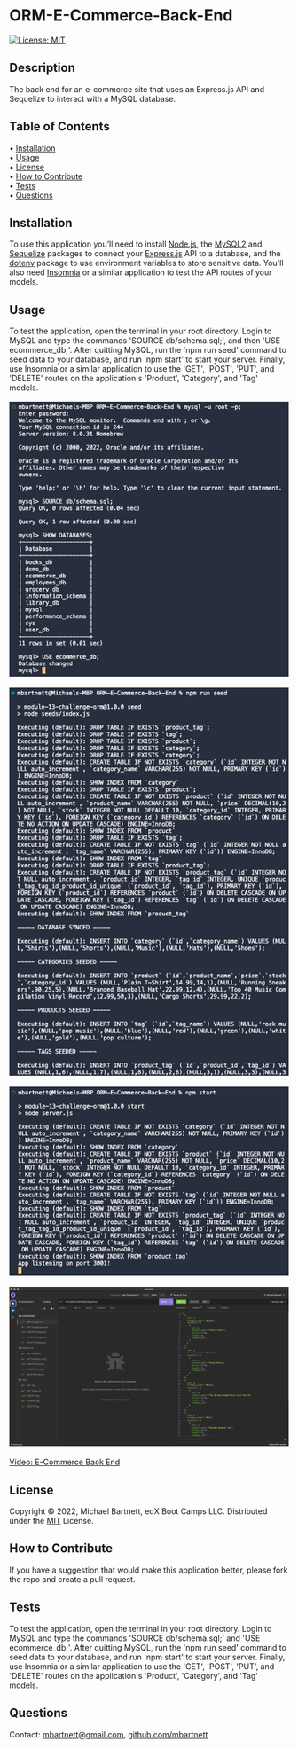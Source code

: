 # ORM-E-Commerce-Back-End

[![License: MIT](https://img.shields.io/badge/License-MIT-yellow.svg)](https://opensource.org/licenses/MIT)

## Description

The back end for an e-commerce site that uses an Express.js API and Sequelize to interact with a MySQL database.

## Table of Contents

&bull; [Installation](#installation)<br>
&bull; [Usage](#usage)<br>
&bull; [License](#license)<br>
&bull; [How to Contribute](#how-to-contribute)<br>
&bull; [Tests](#tests)<br>
&bull; [Questions](#questions)

## Installation

To use this application you’ll need to install [Node.js](https://nodejs.org/en/), the [MySQL2](https://www.npmjs.com/package/mysql2) and [Sequelize](https://www.npmjs.com/package/sequelize) packages to connect your [Express.js](https://www.npmjs.com/package/express) API to a database, and the [dotenv](https://www.npmjs.com/package/dotenv) package to use environment variables to store sensitive data. You'll also need [Insomnia](https://insomnia.rest/) or a similar application to test the API routes of your models.

## Usage

To test the application, open the terminal in your root directory. Login to MySQL and type the commands 'SOURCE db/schema.sql;', and then 'USE ecommerce_db;'. After quitting MySQL, run the 'npm run seed' command to seed data to your database, and run 'npm start' to start your server. Finally, use Insomnia or a similar application to use the 'GET', 'POST', 'PUT', and 'DELETE' routes on the application's 'Product', 'Category', and 'Tag' models.<br><br>![E-Commerce Back End](./assets/E-Commerce-Back-End.png)<br>
<br>![E-Commerce Back End 2](./assets/E-Commerce-Back-End-2.png)<br>
<br>![E-Commerce Back End 3](./assets/E-Commerce-Back-End-3.png)<br>
<br>![E-Commerce Back End 4](./assets/E-Commerce-Back-End-4.png)<br><br>
[Video: E-Commerce Back End]([TK](https://drive.google.com/file/d/1q3rb0wnP0-5Zz_g9kcFk9TJKgsLLUMJG/view))

## License

Copyright © 2022, Michael Bartnett, edX Boot Camps LLC. Distributed under the [MIT](https://opensource.org/licenses/MIT) License.<br>

## How to Contribute

If you have a suggestion that would make this application better, please fork the repo and create a pull request.

## Tests

To test the application, open the terminal in your root directory. Login to MySQL and type the commands 'SOURCE db/schema.sql;' and 'USE ecommerce_db;'. After quitting MySQL, run the 'npm run seed' command to seed data to your database, and run 'npm start' to start your server. Finally, use Insomnia or a similar application to use the 'GET', 'POST', 'PUT', and 'DELETE' routes on the application's 'Product', 'Category', and 'Tag' models. 

## Questions

Contact: mbartnett@gmail.com, [github.com/mbartnett](https://github.com/mbartnett)    
